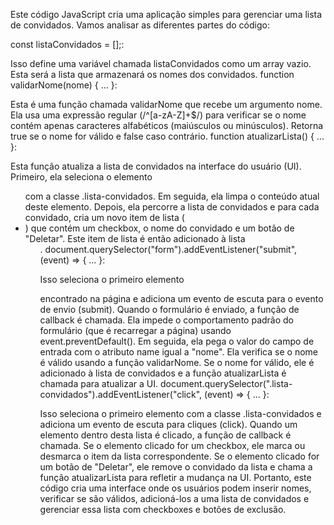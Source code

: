 Este código JavaScript cria uma aplicação simples para gerenciar uma lista de convidados. Vamos analisar as diferentes partes do código:

const listaConvidados = [];:

Isso define uma variável chamada listaConvidados como um array vazio. Esta será a lista que armazenará os nomes dos convidados.
function validarNome(nome) { ... }:

Esta é uma função chamada validarNome que recebe um argumento nome.
Ela usa uma expressão regular (/^[a-zA-Z]+$/) para verificar se o nome contém apenas caracteres alfabéticos (maiúsculos ou minúsculos).
Retorna true se o nome for válido e false caso contrário.
function atualizarLista() { ... }:

Esta função atualiza a lista de convidados na interface do usuário (UI).
Primeiro, ela seleciona o elemento <ul> com a classe .lista-convidados.
Em seguida, ela limpa o conteúdo atual deste elemento.
Depois, ela percorre a lista de convidados e para cada convidado, cria um novo item de lista (<li>) que contém um checkbox, o nome do convidado e um botão de "Deletar". Este item de lista é então adicionado à lista <ul>.
document.querySelector("form").addEventListener("submit", (event) => { ... }:

Isso seleciona o primeiro elemento <form> encontrado na página e adiciona um evento de escuta para o evento de envio (submit).
Quando o formulário é enviado, a função de callback é chamada.
Ela impede o comportamento padrão do formulário (que é recarregar a página) usando event.preventDefault().
Em seguida, ela pega o valor do campo de entrada com o atributo name igual a "nome".
Ela verifica se o nome é válido usando a função validarNome.
Se o nome for válido, ele é adicionado à lista de convidados e a função atualizarLista é chamada para atualizar a UI.
document.querySelector(".lista-convidados").addEventListener("click", (event) => { ... }:

Isso seleciona o primeiro elemento com a classe .lista-convidados e adiciona um evento de escuta para cliques (click).
Quando um elemento dentro desta lista é clicado, a função de callback é chamada.
Se o elemento clicado for um checkbox, ele marca ou desmarca o item da lista correspondente.
Se o elemento clicado for um botão de "Deletar", ele remove o convidado da lista e chama a função atualizarLista para refletir a mudança na UI.
Portanto, este código cria uma interface onde os usuários podem inserir nomes, verificar se são válidos, adicioná-los a uma lista de convidados e gerenciar essa lista com checkboxes e botões de exclusão.

